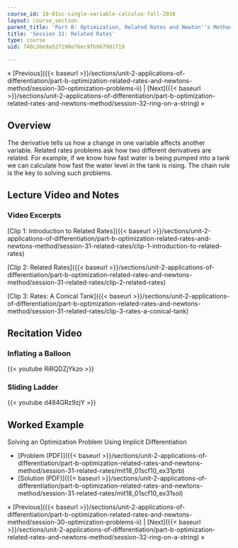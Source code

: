 ```yaml
---
course_id: 18-01sc-single-variable-calculus-fall-2010
layout: course_section
parent_title: 'Part B: Optimization, Related Rates and Newton''s Method'
title: 'Session 31: Related Rates'
type: course
uid: 740c26e9a52f298e76ec9fb9679d1f19

---
```


« [Previous]({{< baseurl >}}/sections/unit-2-applications-of-differentiation/part-b-optimization-related-rates-and-newtons-method/session-30-optimization-problems-ii) | [Next]({{< baseurl >}}/sections/unit-2-applications-of-differentiation/part-b-optimization-related-rates-and-newtons-method/session-32-ring-on-a-string) »

Overview
--------

The derivative tells us how a change in one variable affects another variable. Related rates problems ask how two different derivatives are related. For example, if we know how fast water is being pumped into a tank we can calculate how fast the water level in the tank is rising. The chain rule is the key to solving such problems.

Lecture Video and Notes
-----------------------

### Video Excerpts

[Clip 1: Introduction to Related Rates]({{< baseurl >}}/sections/unit-2-applications-of-differentiation/part-b-optimization-related-rates-and-newtons-method/session-31-related-rates/clip-1-introduction-to-related-rates)

[Clip 2: Related Rates]({{< baseurl >}}/sections/unit-2-applications-of-differentiation/part-b-optimization-related-rates-and-newtons-method/session-31-related-rates/clip-2-related-rates)

[Clip 3: Rates: A Conical Tank]({{< baseurl >}}/sections/unit-2-applications-of-differentiation/part-b-optimization-related-rates-and-newtons-method/session-31-related-rates/clip-3-rates-a-conical-tank)

Recitation Video
----------------

### Inflating a Balloon

{{< youtube RiRQDZjYkzo >}}

### Sliding Ladder

{{< youtube d484GRz9zjY >}}

Worked Example
--------------

Solving an Optimization Problem Using Implicit Differentiation

*   [Problem (PDF)]({{< baseurl >}}/sections/unit-2-applications-of-differentiation/part-b-optimization-related-rates-and-newtons-method/session-31-related-rates/mit18_01scf10_ex31prb)
*   [Solution (PDF)]({{< baseurl >}}/sections/unit-2-applications-of-differentiation/part-b-optimization-related-rates-and-newtons-method/session-31-related-rates/mit18_01scf10_ex31sol)

« [Previous]({{< baseurl >}}/sections/unit-2-applications-of-differentiation/part-b-optimization-related-rates-and-newtons-method/session-30-optimization-problems-ii) | [Next]({{< baseurl >}}/sections/unit-2-applications-of-differentiation/part-b-optimization-related-rates-and-newtons-method/session-32-ring-on-a-string) »